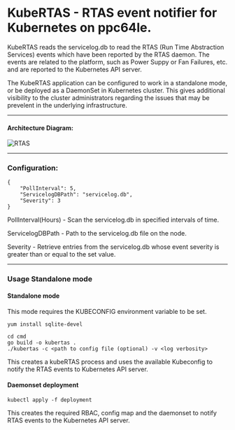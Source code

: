 # KubeRTAS - RTAS event notifier for Kubernetes on ppc64le.


KubeRTAS reads the servicelog.db to read the RTAS (Run Time Abstraction Services) events which have been reported by the RTAS daemon. The events are related to the platform, such as Power Suppy or Fan Failures, etc. and are reported to the Kubernetes API server. 

The KubeRTAS application can be configured to work in a standalone mode, or be deployed as a DaemonSet in Kubernetes cluster. This gives additional visibility to the cluster administrators regarding the issues that may be prevelent in the underlying infrastructure.

---
#### Architecture Diagram:

![RTAS](https://github.com/kishen-v/kube-rtas/assets/110517346/bbbd9436-c87f-4757-a4f3-5c9c9c8a8835)

---
### Configuration:

```
{
    "PollInterval": 5,
    "ServicelogDBPath": "servicelog.db",
    "Severity": 3
}
```

PollInterval(Hours) - Scan the servicelog.db in specified intervals of time.

ServicelogDBPath - Path to the servicelog.db file on the node.

Severity - Retrieve entries from the servicelog.db whose event severity is greater than or equal to the set value.

---

### Usage Standalone mode
#### Standalone mode

This mode requires the KUBECONFIG environment variable to be set.

```
yum install sqlite-devel

cd cmd
go build -o kubertas .
./kubertas -c <path to config file (optional) -v <log verbosity>
```

This creates a kubeRTAS process and uses the available Kubeconfig to notify the RTAS events to Kubernetes API server.

#### Daemonset deployment
` kubectl apply -f deployment `

This creates the required RBAC, config map and the daemonset to notify RTAS events to the Kubernetes API server.

